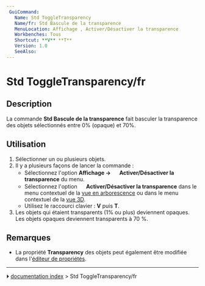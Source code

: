```yaml
---
 GuiCommand:
   Name: Std ToggleTransparency
   Name/fr: Std Bascule de la transparence
   MenuLocation: Affichage , Activer/Désactiver la transparence
   Workbenches: Tous
   Shortcut: **V** **T**
   Version: 1.0
   SeeAlso: 
---
```


# Std ToggleTransparency/fr

## Description

La commande **Std Bascule de la transparence** fait basculer la transparence des objets sélectionnés entre 0% (opaque) et 70%.



## Utilisation

1.  Sélectionner un ou plusieurs objets.
2.  Il y a plusieurs façons de lancer la commande :
    -   Sélectionnez l\'option **Affichage → <img src="images/Std_ToggleTransparency.svg" width=16px> Activer/Désactiver la transparence** du menu.
    -   Sélectionnez l\'option **<img src="images/Std_ToggleTransparency.svg" width=16px> Activer/Désactiver la transparence** dans le menu contextuel de la [vue en arborescence](Tree_view/fr.md) ou dans le menu contextuel de la [vue 3D](3D_view/fr.md).
    -   Utilisez le raccourci clavier : **V** puis **T**.
3.  Les objets qui étaient transparents (1% ou plus) deviennent opaques. Les objets opaques deviennent transparents à 70 %.



## Remarques

-   La propriété **Transparency** des objets peut également être modifiée dans l\'[éditeur de propriétés](Property_editor/fr.md).



---
⏵ [documentation index](../README.md) > Std ToggleTransparency/fr
